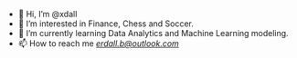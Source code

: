 - 👋 Hi, I’m @xdall
- 👀 I’m interested in Finance, Chess and Soccer.
- 🌱 I’m currently learning Data Analytics and Machine Learning modeling.
- 📫 How to reach me *erdall.b@outlook.com*
<!---
xdall/xdall is a ✨ special ✨ repository because its `README.md` (this file) appears on your GitHub profile.
You can click the Preview link to take a look at your changes.
--->
